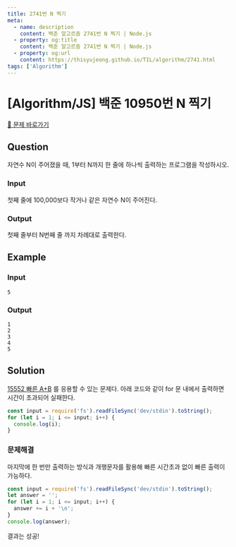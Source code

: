 ```yaml
---
title: 2741번 N 찍기
meta:
  - name: description
    content: 백준 알고르즘 2741번 N 찍기 | Node.js
  - property: og:title
    content: 백준 알고르즘 2741번 N 찍기 | Node.js
  - property: og:url
    content: https://thisyujeong.github.io/TIL/algorithm/2741.html
tags: ['Algorithm']
---
```


# [Algorithm/JS] 백준 10950번 N 찍기

[🔗 문제 바로가기](https://www.acmicpc.net/problem/2741)

## Question

자연수 N이 주어졌을 때, 1부터 N까지 한 줄에 하나씩 출력하는 프로그램을 작성하시오.

### Input

첫째 줄에 100,000보다 작거나 같은 자연수 N이 주어진다.

### Output

첫째 줄부터 N번째 줄 까지 차례대로 출력한다.

## Example

### Input

```
5
```

### Output

```
1
2
3
4
5
```

## Solution

[15552 빠른 A+B](https://thisyujeong.github.io/TIL/algorithm/15552.html) 를 응용할 수 있는 문제다. 아래 코드와 같이 for 문 내에서 출력하면 시간이 초과되어 실패한다.

```js
const input = require('fs').readFileSync('dev/stdin').toString();
for (let i = 1; i <= input; i++) {
  console.log(i);
}
```

### 문제해결

마지막에 한 번만 출력하는 방식과 개행문자를 활용해 빠른 시간초과 없이 빠른 출력이 가능하다.

```js
const input = require('fs').readFileSync('dev/stdin').toString();
let answer = '';
for (let i = 1; i <= input; i++) {
  answer += i + '\n';
}
console.log(answer);
```

결과는 성공!
